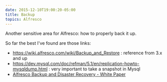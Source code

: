 ```yaml
---
date: 2015-12-10T19:00:20-05:00
title: Backup
topics: Alfresco
---
```


Another sensitive area for Alfresco: how to properly back it up.

So far the best I've found are those links:

+ <https://wiki.alfresco.com/wiki/Backup_and_Restore> : reference from 3.x and up
+ <https://dev.mysql.com/doc/refman/5.1/en/replication-howto-mysqldump.html> : very important to take a snapshot in Mysql
+ [Alfresco Backup and Disaster Recovery - White Paper](/documents/Alfresco-Backup-and-Disaster-Recovery-White-Paper.pdf)
